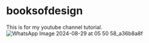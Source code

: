 # booksofdesign
This is for my youtube channel tutorial.
![WhatsApp Image 2024-08-29 at 05 50 58_a36b8a8f](https://github.com/user-attachments/assets/1da32f11-b879-4b41-a0ab-39e70e27a4cc)
